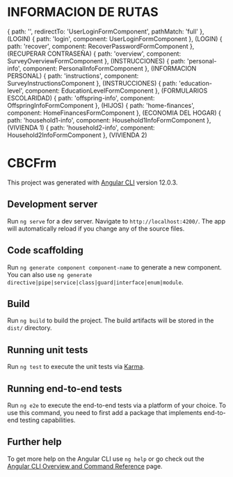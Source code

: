 # INFORMACION DE RUTAS #
  { path: '', redirectTo: 'UserLoginFormComponent', pathMatch: 'full' },   (LOGIN)
  { path: 'login', component: UserLoginFormComponent },                    (LOGIN)
  { path: 'recover', component: RecoverPasswordFormComponent },            (RECUPERAR CONTRASEÑA)
  { path: 'overview', component: SurveyOverviewFormComponent },            (INSTRUCCIONES)
  { path: 'personal-info', component: PersonalInfoFormComponent },         (INFORMACION PERSONAL)
  { path: 'instructions', component: SurveyInstructionsComponent },        (INSTRUCCIONES)
  { path: 'education-level', component: EducationLevelFormComponent },     (FORMULARIOS ESCOLARIDAD)
  { path: 'offspring-info', component: OffspringInfoFormComponent },       (HIJOS)
  { path: 'home-finances', component: HomeFinancesFormComponent },         (ECONOMIA DEL HOGAR)
  { path: 'household1-info', component: Household1InfoFormComponent },      (VIVIENDA 1)
  { path: 'household2-info', component: Household2InfoFormComponent },      (VIVIENDA 2)



# CBCFrm

This project was generated with [Angular CLI](https://github.com/angular/angular-cli) version 12.0.3.

## Development server

Run `ng serve` for a dev server. Navigate to `http://localhost:4200/`. The app will automatically reload if you change any of the source files.

## Code scaffolding

Run `ng generate component component-name` to generate a new component. You can also use `ng generate directive|pipe|service|class|guard|interface|enum|module`.

## Build

Run `ng build` to build the project. The build artifacts will be stored in the `dist/` directory.

## Running unit tests

Run `ng test` to execute the unit tests via [Karma](https://karma-runner.github.io).

## Running end-to-end tests

Run `ng e2e` to execute the end-to-end tests via a platform of your choice. To use this command, you need to first add a package that implements end-to-end testing capabilities.

## Further help

To get more help on the Angular CLI use `ng help` or go check out the [Angular CLI Overview and Command Reference](https://angular.io/cli) page.
